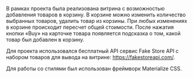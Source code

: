 В рамках проекта была реализована витрина с возможностью добавления товаров в корзину. В корзине можно изменить количество выбранных товаров, удалить товар из корзины. При любых изменениях в корзине происходит пересчет общей стоимости. После нажатия кнопки «Buy» на карточке товара появляется подсказка о том, какой товар был добавлен в корзину.

Для проекта использовался бесплатный API сервис Fake Store API с набором товаров для вывода на витрине: https://fakestoreapi.com/.

Для работы со стилями был использован фреймворк Materialize CSS.
